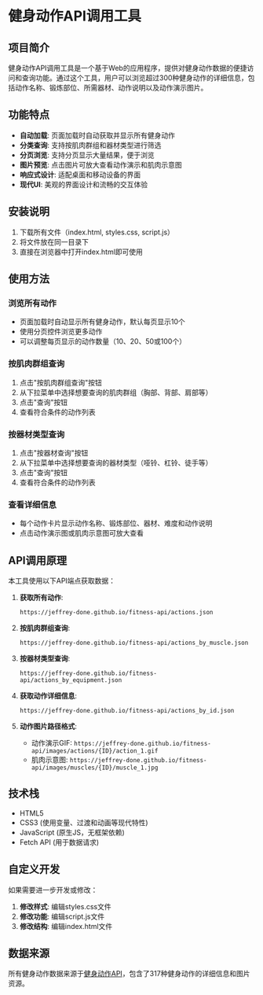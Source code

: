 # 健身动作API调用工具

## 项目简介

健身动作API调用工具是一个基于Web的应用程序，提供对健身动作数据的便捷访问和查询功能。通过这个工具，用户可以浏览超过300种健身动作的详细信息，包括动作名称、锻炼部位、所需器材、动作说明以及动作演示图片。

## 功能特点

- **自动加载**: 页面加载时自动获取并显示所有健身动作
- **分类查询**: 支持按肌肉群组和器材类型进行筛选
- **分页浏览**: 支持分页显示大量结果，便于浏览
- **图片预览**: 点击图片可放大查看动作演示和肌肉示意图
- **响应式设计**: 适配桌面和移动设备的界面
- **现代UI**: 美观的界面设计和流畅的交互体验

## 安装说明

1. 下载所有文件（index.html, styles.css, script.js）
2. 将文件放在同一目录下
3. 直接在浏览器中打开index.html即可使用

## 使用方法

### 浏览所有动作

- 页面加载时自动显示所有健身动作，默认每页显示10个
- 使用分页控件浏览更多动作
- 可以调整每页显示的动作数量（10、20、50或100个）

### 按肌肉群组查询

1. 点击"按肌肉群组查询"按钮
2. 从下拉菜单中选择想要查询的肌肉群组（胸部、背部、肩部等）
3. 点击"查询"按钮
4. 查看符合条件的动作列表

### 按器材类型查询

1. 点击"按器材查询"按钮
2. 从下拉菜单中选择想要查询的器材类型（哑铃、杠铃、徒手等）
3. 点击"查询"按钮
4. 查看符合条件的动作列表

### 查看详细信息

- 每个动作卡片显示动作名称、锻炼部位、器材、难度和动作说明
- 点击动作演示图或肌肉示意图可放大查看

## API调用原理

本工具使用以下API端点获取数据：

1. **获取所有动作**:
   ```
   https://jeffrey-done.github.io/fitness-api/actions.json
   ```

2. **按肌肉群组查询**:
   ```
   https://jeffrey-done.github.io/fitness-api/actions_by_muscle.json
   ```

3. **按器材类型查询**:
   ```
   https://jeffrey-done.github.io/fitness-api/actions_by_equipment.json
   ```

4. **获取动作详细信息**:
   ```
   https://jeffrey-done.github.io/fitness-api/actions_by_id.json
   ```

5. **动作图片路径格式**:
   - 动作演示GIF: `https://jeffrey-done.github.io/fitness-api/images/actions/{ID}/action_1.gif`
   - 肌肉示意图: `https://jeffrey-done.github.io/fitness-api/images/muscles/{ID}/muscle_1.jpg`

## 技术栈

- HTML5
- CSS3 (使用变量、过渡和动画等现代特性)
- JavaScript (原生JS，无框架依赖)
- Fetch API (用于数据请求)

## 自定义开发

如果需要进一步开发或修改：

1. **修改样式**: 编辑styles.css文件
2. **修改功能**: 编辑script.js文件
3. **修改结构**: 编辑index.html文件

## 数据来源

所有健身动作数据来源于[健身动作API](https://jeffrey-done.github.io/fitness-api/)，包含了317种健身动作的详细信息和图片资源。 